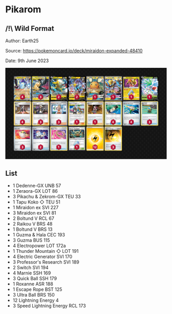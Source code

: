# Pikarom

## /!\ Wild Format

Author: Earth25

Source: <https://pokemoncard.io/deck/miraidon-expanded-48410>

Date: 9th June 2023

![decklist](../../images/SVI/Pikarom/4-%20Pikarom.png)

## List

* 1 Dedenne-GX UNB 57
* 1 Zeraora-GX LOT 86
* 3 Pikachu & Zekrom-GX TEU 33
* 1 Tapu Koko ◇ TEU 51
* 1 Miraidon ex SVI 227
* 3 Miraidon ex SVI 81
* 2 Boltund V RCL 67
* 2 Raikou V BRS 48
* 1 Boltund V BRS 13
* 1 Guzma & Hala CEC 193
* 3 Guzma BUS 115
* 4 Electropower LOT 172a
* 1 Thunder Mountain ◇ LOT 191
* 4 Electric Generator SVI 170
* 3 Professor's Research SVI 189
* 2 Switch SVI 194
* 4 Marnie SSH 169
* 3 Quick Ball SSH 179
* 1 Roxanne ASR 188
* 1 Escape Rope BST 125
* 3 Ultra Ball BRS 150
* 12 Lightning Energy 4
* 3 Speed Lightning Energy RCL 173
